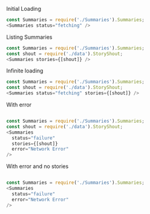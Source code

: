 Initial Loading

```js
const Summaries = require('./Summaries').Summaries;
<Summaries status="fetching" />
```

Listing Summaries

```js
const Summaries = require('./Summaries').Summaries;
const shout = require('./data').StoryShout;
<Summaries stories={[shout]} />
```

Infinite loading

```js
const Summaries = require('./Summaries').Summaries;
const shout = require('./data').StoryShout;
<Summaries status="fetching" stories={[shout]} />
```

With error

```js

const Summaries = require('./Summaries').Summaries;
const shout = require('./data').StoryShout;
<Summaries
  status="failure"
  stories={[shout]}
  error="Network Error"
/>
```

With error and no stories

```js

const Summaries = require('./Summaries').Summaries;
<Summaries
  status="failure"
  error="Network Error"
/>
```
